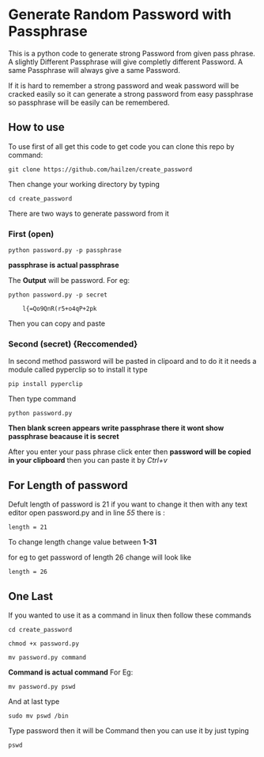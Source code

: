 
#  Generate Random Password with Passphrase

This is a python code to generate strong Password from given pass phrase. A slightly Different Passphrase will give completly different Password. A same Passphrase will always give a same Password.

If it is hard to remember a strong password and weak password will be cracked easily so it can generate a strong password from easy passphrase so passphrase will be easily can be remembered.
## How to use
To use first of all get this code to get code you can clone this repo by command:
    
    git clone https://github.com/hailzen/create_password

Then change your working directory by typing 

    cd create_password


There are two ways to generate password from it 


### First (open) 

    python password.py -p passphrase 
**passphrase is actual passphrase**

The **Output** will be password. For eg:

    python password.py -p secret

        l{=Qo9QnR(r5+o4qP+2pk
Then you can copy and paste 

### Second (secret) {Reccomended}
In second method password will be pasted in clipoard and to do it it needs a module called pyperclip so to install it type

    pip install pyperclip

Then type command

    python password.py
**Then blank screen appears write passphrase there it wont show passphrase beacause it is secret**

After you enter your pass phrase click enter then **password will be copied in your clipboard** then you can paste it by *Ctrl+v*
## For Length of password

Defult length of password is 21 if you want to change it then with any text editor open password.py and in line *55* there is :

    length = 21
To change length change value between **1-31**


for eg to get password of length 26 change will look like

    length = 26
## One Last
If you wanted to use it as a command in linux then follow these commands


    cd create_password    

    chmod +x password.py

    mv password.py command
 
 **Command is actual command** For Eg:
 
    mv password.py pswd

And at last type

    sudo mv pswd /bin

Type password then it will be Command then you can use it by just typing

    pswd
